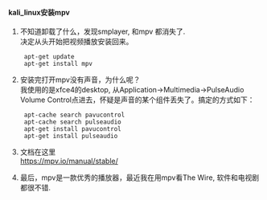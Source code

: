 #### kali_linux安装mpv

1. 不知道卸载了什么，发现smplayer, 和mpv 都消失了.  
决定从头开始把视频播放安装回来。  

	    apt-get update
	    apt-get install mpv


2. 安装完打开mpv没有声音，为什么呢？  
我使用的是xfce4的desktop, 从Application->Multimedia->PulseAudio Volume  Control点进去，怀疑是声音的某个组件丢失了。搞定的方式如下：  

		apt-cache search pavucontrol
		apt-cache search pulseaudio
		apt-get install pavucontrol
		apt-get install pulseaudio


3. 文档在这里  
https://mpv.io/manual/stable/ 


4. 最后，mpv是一款优秀的播放器，最近我在用mpv看The Wire, 软件和电视剧都很不错.  